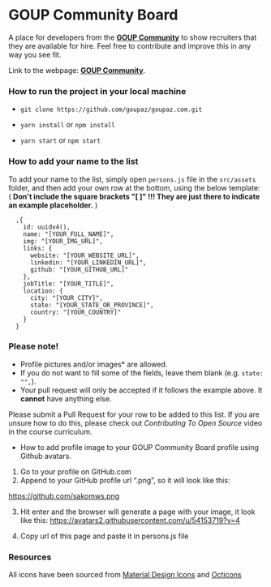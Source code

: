 # GOUP Community Board &emsp; 

<!-- [![TravisCI Build Status](https://travis-ci.org/zero-to-mastery/GOUP-Job-Board.svg?branch=master)](https://travis-ci.org/zero-to-mastery/GOUP-Job-Board) -->

A place for developers from the [**GOUP Community**](https://goupaz.slack.com) to show recruiters that they are available for hire. Feel free to contribute and improve this in any way you see fit.

Link to the webpage: [**GOUP Community**](https://alumni-board.netlify.app/).

### How to run the project in your local machine

- `git clone https://github.com/goupaz/goupaz.com.git`

- `yarn install` or `npm install`

- `yarn start` or `npm start`

### How to add your name to the list

To add your name to the list, simply open `persons.js` file in the `src/assets` folder, and then add your own row at the bottom, using the below template:
( **Don't include the square brackets "[ ]" !!! They are just there to indicate an example placeholder.** )

```moonscript
  ,{
    id: uuidv4(),
    name: "[YOUR_FULL_NAME]",
    img: "[YOUR_IMG_URL]",
    links: {
      website: "[YOUR_WEBSITE_URL]",
      linkedin: "[YOUR_LINKEDIN_URL]",
      github: "[YOUR_GITHUB_URL]"
    },
    jobTitle: "[YOUR_TITLE]",
    location: {
      city: "[YOUR_CITY]",
      state: "[YOUR_STATE_OR_PROVINCE]",
      country: "[YOUR_COUNTRY]"
    }
  }
```

### Please note!

- Profile pictures and/or images\* are allowed.
- If you do not want to fill some of the fields, leave them blank (e.g. `state: "",`).
- Your pull request will only be accepted if it follows the example above. It **cannot** have anything else.

Please submit a Pull Request for your row to be added to this list. If you are unsure how to do this, please check out _Contributing To Open Source_ video in the course curriculum.

- How to add profile image to your GOUP Community Board profile using Github avatars.

1. Go to your profile on GitHub.com
2. Append to your GitHub profile url “.png”, so it will look like this:

https://github.com/sakomws.png

3. Hit enter and the browser will generate a page with your image, it look like this:
   https://avatars2.githubusercontent.com/u/54153719?v=4

4. Copy url of this page and paste it in persons.js file

### Resources

All icons have been sourced from [Material Design Icons](https://materialdesignicons.com) and [Octicons](https://octicons.github.com/)
